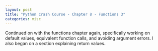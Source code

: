 ```yaml
---
layout: post
title: "Python Crash Course - Chapter 8 - Functions 3"
categories: misc
---
```


Continued on with the functions chapter again, specifically working on default values, equivalent function calls, and avoiding argument errors. I also began on a section explaining return values.